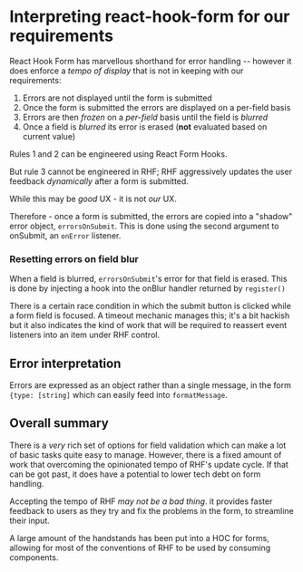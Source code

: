 # Interpreting react-hook-form for our requirements

React Hook Form has marvellous shorthand for error handling -- however it does 
enforce a _tempo of display_ that is not in keeping with our requirements:

1. Errors are not displayed until the form is submitted
2. Once the form is submitted the errors are displayed on a per-field basis
3. Errors are then _frozen_ on a _per-field_ basis until the field is _blurred_
4. Once a field is _blurred_ its error is erased (**not** evaluated based on current value) 

Rules 1 and 2 can be engineered using React Form Hooks. 

But rule 3 cannot be engineered in RHF; RHF aggressively updates the user feedback 
_dynamically_ after a form is submitted. 

While this may be _good_ UX - it is not _our_ UX.

Therefore - once a form is submitted, the errors are copied into a "shadow" 
error object, `errorsOnSubmit`. This is done using the second argument to onSubmit,
an `onError` listener. 

### Resetting errors on field blur

When a field is blurred, `errorsOnSubmit`'s error for that field is erased.
This is done by injecting a hook into the onBlur handler returned by `register()`

There is a certain race condition in which the submit button is clicked while a 
form field is focused. A timeout mechanic manages this; it's a bit hackish but it
also indicates the kind of work that will be required to reassert event listeners
into an item under RHF control. 

## Error interpretation 

Errors are expressed as an object rather than a single message, in the form
`{type: [string]` which can easily feed into `formatMessage`. 

## Overall summary

There is a _very_ rich set of options for field validation which can make a lot of
basic tasks quite easy to manage. However, there is a fixed amount of work that 
overcoming the opinionated tempo of RHF's update cycle. If that can be got past,
it does have a potential to lower tech debt on form handling. 

Accepting the tempo of RHF _may not be a bad thing_. it provides faster feedback to
users as they try and fix the problems in the form, to streamline their input. 

A large amount of the handstands has been put into a HOC for forms,
allowing for most of the conventions of RHF to be used by consuming components. 
